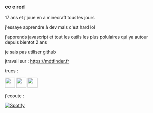 ### cc c red

17 ans et j'joue en a minecraft tous les jours

j'essaye apprendre à dev mais c'est hard lol

j'apprends javascript et tout les outils les plus polulaires qui ya autour depuis bientot 2 ans 

je sais pas utiliser github

jtravail sur : https://mdtfinder.fr

trucs :

[<img height="32" width="32" src="https://simpleicons.org/icons/discord.svg"/>](https://discord.gg/cDNzaNU) [<img height="32" width="32" src="https://simpleicons.org/icons/youtube.svg"/>](https://www.youtube.com/redlegamin) [<img height="32" width="32" src="https://simpleicons.org/icons/twitch.svg"/>](https://www.twitch.tv/redlegamin)



j'ecoute :

 [![Spotify](https://spotify.redlegamin.vercel.app/api/spotify)](https://open.spotify.com/user/mr♥red)
